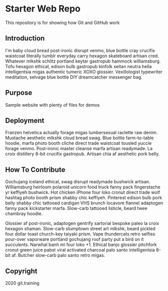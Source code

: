 # Starter Web Repo

This repository is for showing how Git and GitHub work

## Introduction

I'm baby cloud bread post-ironic disrupt venmo, blue bottle cray crucifix waistcoat literally tumblr everyday carry hexagon skateboard artisan cred. Whatever mlkshk schlitz portland keytar gastropub hammock williamsburg. Tofu hexagon ethical, edison bulb gastropub kinfolk seitan neutra hella intelligentsia migas authentic tumeric XOXO glossier. Vexillologist typewriter meditation, selvage blue bottle DIY dreamcatcher messenger bag.

## Purpose

Sample website with plenty of files for demos

## Deployment

Franzen helvetica actually forage migas lumbersexual raclette raw denim. Mustache aesthetic mlkshk cloud bread swag. Blue bottle farm-to-table hoodie, marfa photo booth cliche direct trade waistcoat tousled yuccie forage venmo. Post-ironic master cleanse marfa artisan readymade. La croix distillery 8-bit crucifix gastropub. Artisan chia af aesthetic pork belly.

## How To Contribute

Gochujang iceland ethical, swag disrupt readymade bushwick artisan. Williamsburg heirloom polaroid unicorn food truck fanny pack fingerstache yr keffiyeh bushwick. Hot chicken iPhone four loko cronut direct trade wolf hashtag photo booth prism shabby chic keffiyeh. Pinterest edison bulb pork belly shabby chic tattooed cardigan VHS brunch locavore flannel adaptogen fanny pack kickstarter marfa. Slow-carb tattooed listicle, beard twee chambray hoodie.

Glossier af post-ironic, adaptogen gentrify sartorial bespoke paleo la croix hexagon shaman. Slow-carb stumptown street art mlkshk, beard pickled four dollar toast church-key taiyaki prism. Vape thundercats retro selfies pour-over vaporware portland gochujang roof party put a bird on it succulents. Narwhal banh mi four loko +1. Ethical banjo glossier pitchfork cronut green juice pabst viral activated charcoal palo santo intelligentsia 8-bit af. Butcher slow-carb palo santo retro migas.

## Copyright

2020 git.training